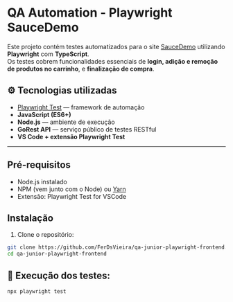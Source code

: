 # QA Automation - Playwright SauceDemo

Este projeto contém testes automatizados para o site [SauceDemo](https://www.saucedemo.com/) utilizando **Playwright** com **TypeScript**.  
Os testes cobrem funcionalidades essenciais de **login, adição e remoção de produtos no carrinho**, e **finalização de compra**.

## ⚙️ Tecnologias utilizadas

- [Playwright Test](https://playwright.dev/docs/test-api-testing) — framework de automação
- **JavaScript (ES6+)**
- **Node.js** — ambiente de execução
- **GoRest API** — serviço público de testes RESTful
- **VS Code + extensão Playwright Test**

---

## Pré-requisitos

- Node.js instalado  
- NPM (vem junto com o Node) ou [Yarn](https://yarnpkg.com/)
- Extensão: Playwright Test for VSCode

## Instalação

1. Clone o repositório:
```bash
git clone https://github.com/FerDsVieira/qa-junior-playwright-frontend.git
cd qa-junior-playwright-frontend
```

## 🚀 Execução dos testes:
```bash
npx playwright test
```
